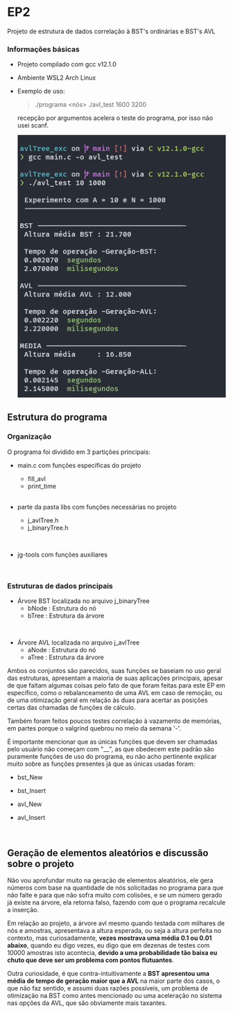 # EP2
Projeto de estrutura de dados correlação à BST's ordinárias e BST's AVL

### Informações básicas

- Projeto compilado com gcc v12.1.0
- Ambiente WSL2 Arch Linux
- Exemplo de uso: 
  > ./programa <amostras> <nós>
  > ./avl_test 1600 3200
  
  recepção por argumentos acelera o teste do programa, por isso não usei scanf.
  
  ![Exemplo](avl_benchmark.png)

## Estrutura do programa
### Organização

O programa foi dividido em 3 partições principais:

- main.c com funções específicas do projeto
  - fill_avl
  - print_time
  
  <br>
  
- parte da pasta libs com funções necessárias no projeto
  - j_avlTree.h
  - j_binaryTree.h
 
 <br>
 
- jg-tools com funções auxiliares

<br>

### Estruturas de dados principais

- Árvore BST localizada no arquivo j_binaryTree
  - bNode : Estrutura do nó
  - bTree : Estrutura da árvore
 
<br>

- Árvore AVL localizada no arquivo j_avlTree
  - aNode : Estrutura do nó
  - aTree : Estrutura da árvore

Ambos os conjuntos são parecidos, suas funções se baseiam no uso geral das estruturas,
apresentam a maioria de suas aplicações principais, apesar de que faltam algumas coisas pelo fato 
de que foram feitas para este EP em específico, como o rebalanceamento de uma AVL em caso de remoção,
ou de uma otimização geral em relação às duas para acertar as posições certas das chamadas de funções de cálculo.

Também foram feitos poucos testes correlação à vazamento de memórias, em partes porque o valgrind quebrou
no meio da semana '-'.

É importante mencionar que as únicas funções que devem ser chamadas pelo usuário não começam com "__", as que 
obedecem este padrão são puramente funções de uso do programa, eu não acho pertinente explicar muito sobre as 
funções presentes já que as únicas usadas foram:
- bst_New
- bst_Insert

- avl_New
- avl_Insert
 
<br>

## Geração de elementos aleatórios e discussão sobre o projeto

Não vou aprofundar muito na geração de elementos aleatórios, ele gera números com base na quantidade de nós
solicitadas no programa para que não falte e para que não sofra muito com colisões, e se um número gerado já existe
na árvore, ela retorna falso, fazendo com que o programa recalcule a inserção.

Em relação ao projeto, a árvore avl mesmo quando testada com milhares de nós e amostras, apresentava a altura esperada,
ou seja a altura perfeita no contexto, mas curiosadamente, **vezes mostrava uma média 0.1 ou 0.01 abaixo**, quando eu digo
vezes, eu digo que em dezenas de testes com 10000 amostras isto acontecia, **devido a uma probabilidade tão baixa eu chuto
que deve ser um problema com pontos flutuantes**.

Outra curiosidade, é que contra-intuitivamente a **BST apresentou uma média de tempo de geração maior que a AVL** na maior
parte dos casos, o que não faz sentido, e assumi duas razões possíveis, um problema de otimização na BST como antes
mencionado ou uma aceleração no sistema nas opções da AVL, que são obviamente mais taxantes.
